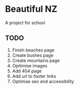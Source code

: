 # Beautiful NZ
A project for school

## TODO
1. Finish beaches page
2. Create bushes page
3. Create mountains page
4. Opitimise images
5. Add 404 page
6. Add url to footer links
7. Optimise seo and accessibility

<!-- # React + Vite

This template provides a minimal setup to get React working in Vite with HMR and some ESLint rules.

Currently, two official plugins are available:

- [@vitejs/plugin-react](https://github.com/vitejs/vite-plugin-react/blob/main/packages/plugin-react/README.md) uses [Babel](https://babeljs.io/) for Fast Refresh
- [@vitejs/plugin-react-swc](https://github.com/vitejs/vite-plugin-react-swc) uses [SWC](https://swc.rs/) for Fast Refresh -->
